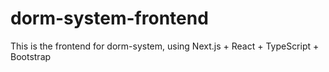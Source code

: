 # dorm-system-frontend

This is the frontend for dorm-system, using Next.js + React + TypeScript + Bootstrap
